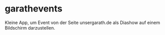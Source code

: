 # garathevents

Kleine App, um Event von der Seite unsergarath.de als Diashow auf einem Bildschirm darzustellen.